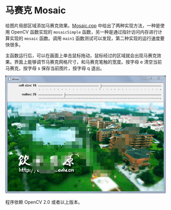 # 马赛克 Mosaic

给图片局部区域添加马赛克效果。[Mosaic.cpp](Moscaic/Mosaic.cpp) 中给出了两种实现方法，一种是使用 OpenCV 函数实现的 `mosaicSimple` 函数，另一种是通过指针访问内存进行计算实现的 `mosaic` 函数。调用 `main1` 函数测试可以发现，第二种实现的运行速度要快很多。

主函数运行后，可以在画面上单击鼠标拖动，鼠标经过的区域就会出现马赛克效果。界面上能够调节马赛克网格尺寸，和马赛克笔触的宽度。按字母 e 清空当前马赛克，按字母 s 保存当前图片，按字母 q 退出。

![](Mosaic/show.png)

程序依赖 OpenCV 2.0 或者以上版本。

